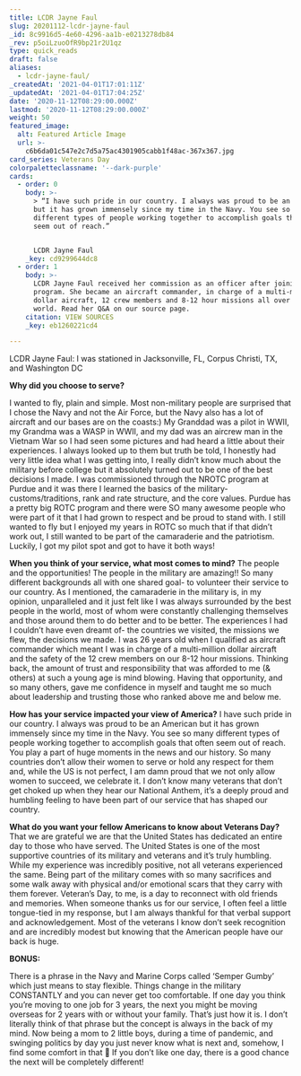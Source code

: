 ```yaml
---
title: LCDR Jayne Faul
slug: 20201112-lcdr-jayne-faul
_id: 8c9916d5-4e60-4296-aa1b-e0213278db84
_rev: p5oiLzuoOfR9bp21r2U1qz
type: quick_reads
draft: false
aliases:
  - lcdr-jayne-faul/
_createdAt: '2021-04-01T17:01:11Z'
_updatedAt: '2021-04-01T17:04:25Z'
date: '2020-11-12T08:29:00.000Z'
lastmod: '2020-11-12T08:29:00.000Z'
weight: 50
featured_image:
  alt: Featured Article Image
  url: >-
    c6b6da01c547e2c7d5a75ac4301905cabb1f48ac-367x367.jpg
card_series: Veterans Day
colorpaletteclassname: '--dark-purple'
cards:
  - order: 0
    body: >-
      > “I have such pride in our country. I always was proud to be an American
      but it has grown immensely since my time in the Navy. You see so many
      different types of people working together to accomplish goals that often
      seem out of reach.”


      LCDR Jayne Faul
    _key: cd9299644dc8
  - order: 1
    body: >-
      LCDR Jayne Faul received her commission as an officer after joining a ROTC
      program. She became an aircraft commander, in charge of a multi-million
      dollar aircraft, 12 crew members and 8-12 hour missions all over the
      world. Read her Q&A on our source page.
    citation: VIEW SOURCES
    _key: eb1260221cd4

---
```

LCDR Jayne Faul: I was stationed in Jacksonville, FL, Corpus Christi, TX, and Washington DC

**Why did you choose to serve?**

I wanted to fly, plain and simple. Most non-military people are surprised that I chose the Navy and not the Air Force, but the Navy also has a lot of aircraft and our bases are on the coasts:) My Granddad was a pilot in WWII, my Grandma was a WASP in WWII, and my dad was an aircrew man in the Vietnam War so I had seen some pictures and had heard a little about their experiences. I always looked up to them but truth be told, I honestly had very little idea what I was getting into, I really didn’t know much about the military before college but it absolutely turned out to be one of the best decisions I made. I was commissioned through the NROTC program at Purdue and it was there I learned the basics of the military- customs/traditions, rank and rate structure, and the core values. Purdue has a pretty big ROTC program and there were SO many awesome people who were part of it that I had grown to respect and be proud to stand with. I still wanted to fly but I enjoyed my years in ROTC so much that if that didn’t work out, I still wanted to be part of the camaraderie and the patriotism. Luckily, I got my pilot spot and got to have it both ways!

**When you think of your service, what most comes to mind?** The people and the opportunities! The people in the military are amazing!! So many different backgrounds all with one shared goal- to volunteer their service to our country. As I mentioned, the camaraderie in the military is, in my opinion, unparalleled and it just felt like I was always surrounded by the best people in the world, most of whom were constantly challenging themselves and those around them to do better and to be better. The experiences I had I couldn’t have even dreamt of- the countries we visited, the missions we flew, the decisions we made. I was 26 years old when I qualified as aircraft commander which meant I was in charge of a multi-million dollar aircraft and the safety of the 12 crew members on our 8-12 hour missions. Thinking back, the amount of trust and responsibility that was afforded to me (& others) at such a young age is mind blowing. Having that opportunity, and so many others, gave me confidence in myself and taught me so much about leadership and trusting those who ranked above me and below me.

**How has your service impacted your view of America?** I have such pride in our country. I always was proud to be an American but it has grown immensely since my time in the Navy. You see so many different types of people working together to accomplish goals that often seem out of reach. You play a part of huge moments in the news and our history. So many countries don’t allow their women to serve or hold any respect for them and, while the US is not perfect, I am damn proud that we not only allow women to succeed, we celebrate it. I don’t know many veterans that don’t get choked up when they hear our National Anthem, it’s a deeply proud and humbling feeling to have been part of our service that has shaped our country.

**What do you want your fellow Americans to know about Veterans Day?** That we are grateful we are that the United States has dedicated an entire day to those who have served. The United States is one of the most supportive countries of its military and veterans and it’s truly humbling. While my experience was incredibly positive, not all veterans experienced the same. Being part of the military comes with so many sacrifices and some walk away with physical and/or emotional scars that they carry with them forever. Veteran’s Day, to me, is a day to reconnect with old friends and memories. When someone thanks us for our service, I often feel a little tongue-tied in my response, but I am always thankful for that verbal support and acknowledgement. Most of the veterans I know don’t seek recognition and are incredibly modest but knowing that the American people have our back is huge.

**BONUS:**

There is a phrase in the Navy and Marine Corps called ‘Semper Gumby’ which just means to stay flexible. Things change in the military CONSTANTLY and you can never get too comfortable. If one day you think you’re moving to one job for 3 years, the next you might be moving overseas for 2 years with or without your family. That’s just how it is. I don’t literally think of that phrase but the concept is always in the back of my mind. Now being a mom to 2 little boys, during a time of pandemic, and swinging politics by day you just never know what is next and, somehow, I find some comfort in that 🙂 If you don’t like one day, there is a good chance the next will be completely different!
